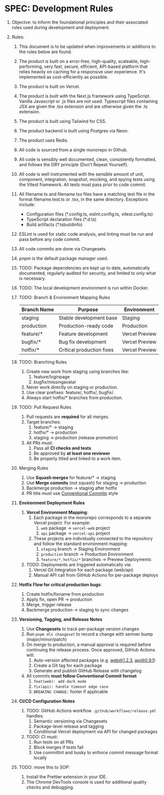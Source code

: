# SPEC: Development Rules

1. Objectve: to inform the foundational principles and their associated rules used during development and deployment.
2. Rules:

   1. This document is to be updated when improvements or additions to the rules below are found.
   2. The product is built on a error-free, high-quality, scaleable, high-performing, very fast, secure, efficient, API-based platform that relies heavily on caching for a responsive user experience. It's implemented as cost-efficiently as possible.
   3. The product is built on Vercel.
   4. The product is built with the Next.js framework using TypeScript. Vanilla Javascript or .js files are not used. Typescript files containing JSX are given the .tsx extension and are otherwise given the .ts extension.
   5. The product is built using Tailwind for CSS.
   6. The product backend is built using Postgres via Neon.
   7. The product uses Redis.
   8. All code is sourced from a single monorepo in Github.
   9. All code is sensibly well documented, clean, consistently formatted, and follows the DRY principle (Don't Repeat Yourself).
   10. All code is well instrumented with the sensible amount of unit, component, integration, snapshot, mocking, and spying tests using the Vitest framework. All tests must pass prior to code commit.
   11. All filename.ts and filename.tsx files have a matching test file in the format filename.test.ts or .tsx, in the same directory. Exceptions include:
       - Configuration files (\*.config.ts, eslint.config.ts, vitest.config.ts)
       - TypeScript declaration files (\*.d.ts)
       - Build artifacts (\*.tsbuildinfo)
   12. ESLint is used for static code analysis, and linting must be run and pass before any code commit.
   13. All code commits are done via Changesets.
   14. pnpm is the default package manager used.
   15. TODO: Package dependencies are kept up to date, automatically documented, regularly audited for security, and limited to only what is necessary.
   16. TODO: The local development environment is run within Docker.
   17. TODO: Branch & Environment Mapping Rules

       | **Branch Name** | **Purpose**               | **Environment** |
       | --------------- | ------------------------- | --------------- |
       | staging         | Stable development base   | Staging         |
       | production      | Production-ready code     | Production      |
       | feature/\*      | Feature development       | Vercel Preview  |
       | bugfix/\*       | Bug fix development       | Vercel Preview  |
       | hotfix/\*       | Critical production fixes | Vercel Preview  |

   18. TODO: Branching Rules
       1. Create new work from staging using branches like:
          1. feature/loginpage
          2. bugfix/missingavatar
       2. Never work directly on staging or production.
       3. Use clear prefixes: feature/, hotfix/, bugfix/.
       4. Always start hotfix/\* branches from production.
   19. TODO: Pull Request Rules
       1. Pull requests are **required** for all merges.
       2. Target branches:
          1. feature/\* → staging
          2. hotfix/\* → production
          3. staging → production (release promotion)
       3. All PRs must:
          1. Pass all **CI checks and tests**
          2. Be approved by **at least one reviewer**
          3. Be properly titled and linked to a work item.
   20. Merging Rules
       1. Use **Squash merges** for feature/\* → staging
       2. Use **Merge commits** (not squash) for staging → production
       3. Backmerge production → staging after hotfix
       4. PR title must use [Conventional Commits](https://www.conventionalcommits.org/) style
   21. **Environment Deployment Rules**
       1. **Vercel Environment Mapping**:
          1. Each package in the monorepo corresponds to a separate Vercel project. For example:
             1. `web` package → `vercel-web` project
             2. `api` package → `vercel-api` project
          2. These projects are individually connected to the repository and follow the standard environment mapping:
             1. `staging` branch → Staging Environment
             2. `production` branch → Production Environment
             3. `feature/*`, `hotfix/*` branches → Preview Deployments
       2. TODO: Deployments are triggered automatically via:
          1. Vercel Git Integration for each package (web/api)
          2. Manual API call from GitHub Actions for per-package deploys
   22. **Hotfix Flow for critical production bugs**:
       1. Create hotfix/fixname from production
       2. Apply fix, open PR → production
       3. Merge, trigger release
       4. Backmerge production → staging to sync changes
   23. **Versioning, Tagging, and Release Notes**
       1. Use **Changesets** to track per-package version changes
       2. Run `pnpm dlx changeset` to record a change with semver bump (major/minor/patch)
       3. On merge to production, a manual approval is required before continuing the release process. Once approved, GitHub Actions will:
          1. Auto-version affected packages (e.g. web@1.2.3, api@0.9.1)
          2. Create a Git tag for each package
          3. Generate and publish GitHub Release with changelog
       4. All commits **must follow Conventional Commit format**
          1. `feat(web): add dark mode`
          2. `fix(api): handle timeout edge case`
          3. `BREAKING CHANGE:` footer if applicable
   24. **CI/CD Configuration Notes**
       1. TODO: GitHub Actions workflow `.github/workflows/release.yml` handles:
          1. Semantic versioning via Changesets
          2. Package-level release and tagging
          3. Conditional Vercel deployment via API for changed packages
       2. TODO: CI must:
          1. Run tests on all PRs
          2. Block merges if tests fail
          3. Use commitlint and husky to enforce commit message format locally
   25. TODO: move this to SOP:
       1. Install the Prettier extension in your IDE.
       2. The Chrome DevTools console is used for additional quality checks and debugging.
